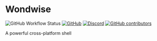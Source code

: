 # Wondwise

![GitHub Workflow Status](https://img.shields.io/github/workflow/status/wondwise/wondwise/Ci?label=Ci&logo=github&style=flat-square)
[![GitHub](https://img.shields.io/github/license/wondwise/wondwise?style=flat-square)](https://github.com/wondwise/wondwise/blob/main/LICENSE)
[![Discord](https://img.shields.io/discord/833777507118481428?logo=discord&style=flat-square)](https://discord.gg/3k3xKu4XZn)
[![GitHub contributors](https://img.shields.io/github/contributors/wondwise/wondwise?style=flat-square)](https://github.com/wondwise/wondwise/graphs/contributors)

A powerful cross-platform shell
